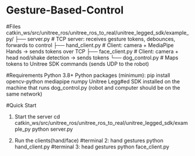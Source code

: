 # Gesture-Based-Control
#Files
catkin_ws/src/unitree_ros/unitree_ros_to_real/unitree_legged_sdk/example_py/
├── server.py        # TCP server: receives gesture tokens, debounces, forwards to control
├── hand_client.py   # Client: camera + MediaPipe Hands → sends tokens over TCP
├── face_client.py   # Client: camera + head nod/shake detection → sends tokens
└── dog_control.py   # Maps tokens to Unitree SDK commands (sends UDP to the robot)

#Requirements
Python 3.8+
Python packages (minimum): pip install opencv-python mediapipe numpy
Unitree Legg#ed SDK installed on the machine that runs dog_control.py
(robot and computer should be on the same network)

#Quick Start
1. Start the server
   cd catkin_ws/src/unitree_ros/unitree_ros_to_real/unitree_legged_sdk/example_py
   python server.py

2. Run the clients(hand/face)
   #terminal 2: hand gestures 
   python hand_client.py
   #terminal 3: head gestures 
   python face_client.py

